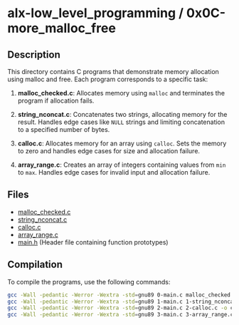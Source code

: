 # alx-low_level_programming / 0x0C-more_malloc_free

## Description

This directory contains C programs that demonstrate memory allocation using malloc and free. Each program corresponds to a specific task:

1. **malloc_checked.c**: Allocates memory using `malloc` and terminates the program if allocation fails.

2. **string_nconcat.c**: Concatenates two strings, allocating memory for the result. Handles edge cases like `NULL` strings and limiting concatenation to a specified number of bytes.

3. **calloc.c**: Allocates memory for an array using `calloc`. Sets the memory to zero and handles edge cases for size and allocation failure.

4. **array_range.c**: Creates an array of integers containing values from `min` to `max`. Handles edge cases for invalid input and allocation failure.

## Files

- [malloc_checked.c](malloc_checked.c)
- [string_nconcat.c](string_nconcat.c)
- [calloc.c](calloc.c)
- [array_range.c](array_range.c)
- [main.h](main.h) (Header file containing function prototypes)

## Compilation

To compile the programs, use the following commands:

```bash
gcc -Wall -pedantic -Werror -Wextra -std=gnu89 0-main.c malloc_checked.c -o malloc_checked
gcc -Wall -pedantic -Werror -Wextra -std=gnu89 1-main.c 1-string_nconcat.c -o string_nconcat
gcc -Wall -pedantic -Werror -Wextra -std=gnu89 2-main.c 2-calloc.c -o calloc
gcc -Wall -pedantic -Werror -Wextra -std=gnu89 3-main.c 3-array_range.c -o array_range

